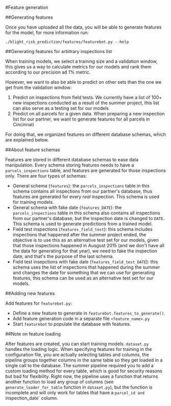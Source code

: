 #Feature generation

##Generating features

Once you have uploaded all the data, you will be able to generate features for the model, for more information run:

`./blight_risk_prediction/features/featurebot.py --help`

##Generating features for arbitrary inspections list

When training models, we select a training size and a validation window, this gives us a way to calculate metrics for our models and rank them according to our precision ad 1% metric.

However, we want to also be able to predict on other sets than the one we get from the validation window:

1. Predict on inspections from field tests. We currently have a list of 100+ new inspections conducted as a result of the summer project, this list can also serve as a testing set for our models
2. Predict on all parcels for a given data. When preparing a new inspection list for our partner, we want to generate features for all parcels in Cincinnati

For doing that, we organized features on different database schemas, which are explained below.

##About feature schemas

Features are stored in different database schemas to ease data manipulation. Every schema storing features needs to have a `parcels_inspections` table, and features are generated for those inspections only. There are four types of schemas:

* General schema (`features`): the `parcels_inspections` table in this schema contains all inspections from our partner's database, thus features are generated for every *real* inspection. This schema is used for training models.
* General schema with fake date (`features_DATE`): the `parcels_inspections` table in this schema also contains all inspections from our partner's database, but the inspection date is changed to `DATE`. This schema is used to generate predictions from a trained model.
* Field test inspections (`features_field_test`): this schema includes inspections that happened after the summer project ended, the objective is to use this as an alternative test set for our models, given that those inspections happened in Ausgust 2015 (and we don't have all the data for generating for that year), we need to fake the inspection date, and that's the purpose of the last schema.
* Field test insepctions with fake date (`features_field_test_DATE`): this schema uses the list of inspections that happened during the summer and changes the date for something that we can use for generating features, this schema can be used as an alternative test set for our models.

##Adding new features

Add features for `featurebot.py`:

*  Define a new feature to generate in `featurebot.features_to_generate()`. 
*  Add feature generation code in a separate file `<feature_name>.py`
*  Start `featurebot` to populate the database with features.


##Note on feature loading

After features are created, you can start training models. `dataset.py` handles the loading logic. When specifying features for training in the configuration file, you are actually selecting tables and columns, the pipeline groups together columns in the same table so they get loaded in a single call to the database. The summer pipeline required you to add a custom loading method for every table, which is good for security reasons but bad for flexibility. Right now, the pipeline uses a function that returns another function to load any group of columns (see `generate_loader_for_table` function in `dataset.py`), but the function is incomplete and will only work for tables that have a `parcel_id and `inspection_date` column.
